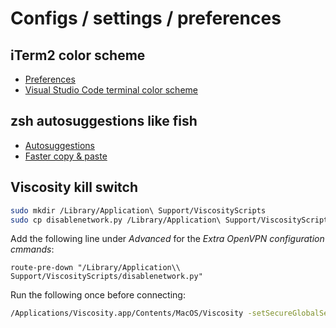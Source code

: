 # Configs / settings / preferences

## iTerm2 color scheme

- [Preferences](iterm2)
- [Visual Studio Code terminal color scheme](https://github.com/tallpants/vscode-theme-iterm2)

## zsh autosuggestions like fish

- [Autosuggestions](https://unix.stackexchange.com/a/418365)
- [Faster copy & paste](https://github.com/zsh-users/zsh-autosuggestions/issues/238#issuecomment-557642542)

## Viscosity kill switch

```sh
sudo mkdir /Library/Application\ Support/ViscosityScripts
sudo cp disablenetwork.py /Library/Application\ Support/ViscosityScripts/
```

Add the following line under *Advanced* for the *Extra OpenVPN configuration cmmands*:

```
route-pre-down "/Library/Application\\ Support/ViscosityScripts/disablenetwork.py"
```

Run the following once before connecting:

```sh
/Applications/Viscosity.app/Contents/MacOS/Viscosity -setSecureGlobalSetting YES -setting AllowOpenVPNScripts -value YES
```
